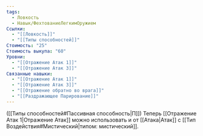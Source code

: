 ```yaml
---
tags:
  - Ловкость
  - Навык/ФехтованиеЛегкимОружием
Ссылки:
  - "[[Ловкость]]"
  - "[[Типы способностей]]"
Стоимость: "25"
Стоимость выкупа: "60"
Уровни:
  - "[[Отражение Атак 1]]"
  - "[[Отражение Атак 3]]"
Связанные навыки:
  - "[[Отражение Атак 1]]"
  - "[[Отражение Атак 3]]"
  - "[[Отражение обратно во врага]]"
  - "[[Раздражающее Парирование]]"
---
```

([[Типы способностей#Пассивная способность|П]]) Теперь [[Отражение Атак 1|Отражение Атак]] можно использовать и от [[Атака|Атак]] с [[Тип Воздействия#Мистический|типом: мистический]].